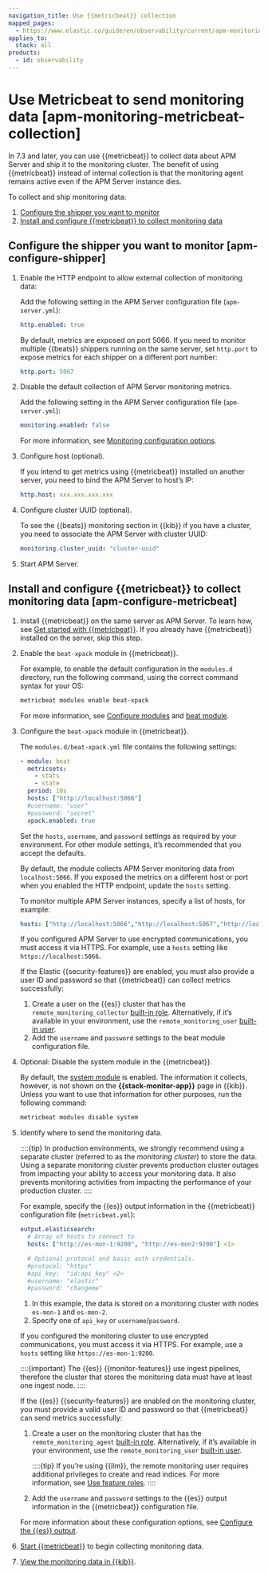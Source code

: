 ```yaml
---
navigation_title: Use {{metricbeat}} collection
mapped_pages:
  - https://www.elastic.co/guide/en/observability/current/apm-monitoring-metricbeat-collection.html
applies_to:
  stack: all
products:
  - id: observability
---
```


# Use Metricbeat to send monitoring data [apm-monitoring-metricbeat-collection]

In 7.3 and later, you can use {{metricbeat}} to collect data about APM Server and ship it to the monitoring cluster. The benefit of using {{metricbeat}} instead of internal collection is that the monitoring agent remains active even if the APM Server instance dies.

To collect and ship monitoring data:

1. [Configure the shipper you want to monitor](#apm-configure-shipper)
2. [Install and configure {{metricbeat}} to collect monitoring data](#apm-configure-metricbeat)

## Configure the shipper you want to monitor [apm-configure-shipper]

1. Enable the HTTP endpoint to allow external collection of monitoring data:

    Add the following setting in the APM Server configuration file (`apm-server.yml`):

    ```yaml
    http.enabled: true
    ```

    By default, metrics are exposed on port 5066. If you need to monitor multiple {{beats}} shippers running on the same server, set `http.port` to expose metrics for each shipper on a different port number:

    ```yaml
    http.port: 5067
    ```

2. Disable the default collection of APM Server monitoring metrics.<br>

    Add the following setting in the APM Server configuration file (`apm-server.yml`):

    ```yaml
    monitoring.enabled: false
    ```

    For more information, see [Monitoring configuration options](/solutions/observability/apm/use-internal-collection-to-send-monitoring-data.md#apm-configuration-monitor).

3. Configure host (optional).<br>

    If you intend to get metrics using {{metricbeat}} installed on another server, you need to bind the APM Server to host’s IP:

    ```yaml
    http.host: xxx.xxx.xxx.xxx
    ```

4. Configure cluster UUID (optional).<br>

    To see the {{beats}} monitoring section in {{kib}} if you have a cluster, you need to associate the APM Server with cluster UUID:

    ```yaml
    monitoring.cluster_uuid: "cluster-uuid"
    ```

5. Start APM Server.

## Install and configure {{metricbeat}} to collect monitoring data [apm-configure-metricbeat]

1. Install {{metricbeat}} on the same server as APM Server. To learn how, see [Get started with {{metricbeat}}](beats://reference/metricbeat/metricbeat-installation-configuration.md). If you already have {{metricbeat}} installed on the server, skip this step.
2. Enable the `beat-xpack` module in {{metricbeat}}.<br>

    For example, to enable the default configuration in the `modules.d` directory, run the following command, using the correct command syntax for your OS:

    ```sh
    metricbeat modules enable beat-xpack
    ```

    For more information, see [Configure modules](beats://reference/metricbeat/configuration-metricbeat.md) and [beat module](beats://reference/metricbeat/metricbeat-module-beat.md).

3. Configure the `beat-xpack` module in {{metricbeat}}.<br>

    The `modules.d/beat-xpack.yml` file contains the following settings:

    ```yaml
    - module: beat
      metricsets:
        - stats
        - state
      period: 10s
      hosts: ["http://localhost:5066"]
      #username: "user"
      #password: "secret"
      xpack.enabled: true
    ```

    Set the `hosts`, `username`, and `password` settings as required by your environment. For other module settings, it’s recommended that you accept the defaults.

    By default, the module collects APM Server monitoring data from `localhost:5066`. If you exposed the metrics on a different host or port when you enabled the HTTP endpoint, update the `hosts` setting.

    To monitor multiple APM Server instances, specify a list of hosts, for example:

    ```yaml
    hosts: ["http://localhost:5066","http://localhost:5067","http://localhost:5068"]
    ```

    If you configured APM Server to use encrypted communications, you must access it via HTTPS. For example, use a `hosts` setting like `https://localhost:5066`.

    If the Elastic {{security-features}} are enabled, you must also provide a user ID and password so that {{metricbeat}} can collect metrics successfully:

    1. Create a user on the {{es}} cluster that has the `remote_monitoring_collector` [built-in role](/deploy-manage/users-roles/cluster-or-deployment-auth/built-in-roles.md). Alternatively, if it’s available in your environment, use the `remote_monitoring_user` [built-in user](/deploy-manage/users-roles/cluster-or-deployment-auth/built-in-users.md).
    2. Add the `username` and `password` settings to the beat module configuration file.

4. Optional: Disable the system module in the {{metricbeat}}.

    By default, the [system module](beats://reference/metricbeat/metricbeat-module-system.md) is enabled. The information it collects, however, is not shown on the **{{stack-monitor-app}}** page in {{kib}}. Unless you want to use that information for other purposes, run the following command:

    ```sh
    metricbeat modules disable system
    ```

5. Identify where to send the monitoring data.<br>

    ::::{tip}
    In production environments, we strongly recommend using a separate cluster (referred to as the *monitoring cluster*) to store the data. Using a separate monitoring cluster prevents production cluster outages from impacting your ability to access your monitoring data. It also prevents monitoring activities from impacting the performance of your production cluster.
    ::::

    For example, specify the {{es}} output information in the {{metricbeat}} configuration file (`metricbeat.yml`):

    ```yaml
    output.elasticsearch:
      # Array of hosts to connect to.
      hosts: ["http://es-mon-1:9200", "http://es-mon2:9200"] <1>

      # Optional protocol and basic auth credentials.
      #protocol: "https"
      #api_key:  "id:api_key" <2>
      #username: "elastic"
      #password: "changeme"
    ```

    1. In this example, the data is stored on a monitoring cluster with nodes `es-mon-1` and `es-mon-2`.
    2. Specify one of `api_key` or `username`/`password`.

    If you configured the monitoring cluster to use encrypted communications, you must access it via HTTPS. For example, use a `hosts` setting like `https://es-mon-1:9200`.

    ::::{important}
    The {{es}} {{monitor-features}} use ingest pipelines, therefore the cluster that stores the monitoring data must have at least one ingest node.
    ::::

    If the {{es}} {{security-features}} are enabled on the monitoring cluster, you must provide a valid user ID and password so that {{metricbeat}} can send metrics successfully:

    1. Create a user on the monitoring cluster that has the `remote_monitoring_agent` [built-in role](/deploy-manage/users-roles/cluster-or-deployment-auth/built-in-roles.md). Alternatively, if it’s available in your environment, use the `remote_monitoring_user` [built-in user](/deploy-manage/users-roles/cluster-or-deployment-auth/built-in-users.md).

        ::::{tip}
        If you’re using {{ilm}}, the remote monitoring user requires additional privileges to create and read indices. For more information, see [Use feature roles](/solutions/observability/apm/create-assign-feature-roles-to-apm-server-users.md).
        ::::

    2. Add the `username` and `password` settings to the {{es}} output information in the {{metricbeat}} configuration file.

    For more information about these configuration options, see [Configure the {{es}} output](beats://reference/metricbeat/elasticsearch-output.md).

6. [Start {{metricbeat}}](beats://reference/metricbeat/metricbeat-starting.md) to begin collecting monitoring data.
7. [View the monitoring data in {{kib}}](/deploy-manage/monitor/stack-monitoring/kibana-monitoring-data.md).

